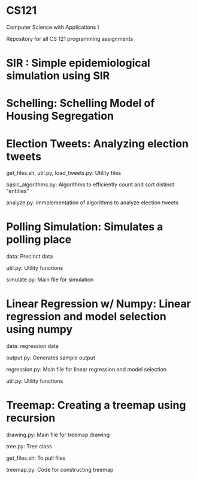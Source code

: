 # CS121
Computer Science with Applications I

Repository for all CS 121 programming assignments

# SIR : Simple epidemiological simulation using SIR
# Schelling: Schelling Model of Housing Segregation
# Election Tweets: Analyzing election tweets

  get_files.sh, util.py, load_tweets.py: Utility files
  
  basic_algorithms.py: Algorithms to efficiently count and sort distinct "entities"
  
  analyze.py: immplementation of algorithms to analyze election tweets
# Polling Simulation: Simulates a polling place
  data: Precinct data
  
  util.py: Utility functions
  
  simulate.py: Main file for simulation
# Linear Regression w/ Numpy: Linear regression and model selection using numpy
  data: regression data
  
  output.py: Generates sample output
  
  regression.py: Main file for linear regression and model selection
  
  util.py: Utility functions
# Treemap: Creating a treemap using recursion
  drawing.py: Main file for treemap drawing
  
  tree.py: Tree class
  
  get_files.sh: To pull files
  
  treemap.py: Code for constructing treemap
